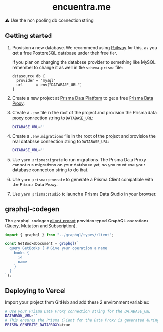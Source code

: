 <h1 align="center">encuentra.me</h1>

⚠️ Use the non pooling db connection string

## Getting started

1. Provision a new database. We recommend using [Railway](https://railway.app/) for this, as you get a free PostgreSQL database under their [free tier](https://railway.app/pricing).

   If you plan on changing the database provider to something like MySQL remember to change it as well in the `schema.prisma` file:

   ```prisma
   datasource db {
     provider = "mysql"
     url      = env("DATABASE_URL")
   }
   ```

2. Create a new project at [Prisma Data Platform](https://cloud.prisma.io/projects/create) to get a free [Prisma Data Proxy](https://www.prisma.io/data-platform/proxy).
3. Create a `.env` file in the root of the project and provision the Prisma data proxy connection string to `DATABASE_URL`:

   ```bash
   DATABASE_URL=''
   ```

4. Create a `.env.migrations` file in the root of the project and provision the real database connection string to `DATABASE_URL`:

   ```bash
   DATABASE_URL=''
   ```

5. Use `yarn prisma:migrate` to run migrations. The Prisma Data Proxy cannot run migrations on your database yet, so you must use your database connection string to do that.

6. Use `yarn prisma:generate` to generate a Prisma Client compatible with the Prisma Data Proxy.

7. Use `yarn prisma:studio` to launch a Prisma Data Studio in your browser.

## graphql-codegen

The graphql-codegen [client-preset](https://the-guild.dev/graphql/codegen/plugins/presets/preset-client) provides typed GraphQL operations (Query, Mutation and Subscription).

```TypeScript
import { graphql } from "../graphql/types/client";

const GetBooksDocument = graphql(`
  query GetBooks { # Give your operation a name
    books {
      id
      name
    }
  }
`);

```

## Deploying to Vercel

Import your project from GitHub and add these 2 environment variables:

```bash
# Use your Prisma Data Proxy connection string for the DATABASE_URL
DATABASE_URL=''
# This ensures the Prisma Client for the Data Proxy is generated during the build step.
PRISMA_GENERATE_DATAPROXY=true
```

